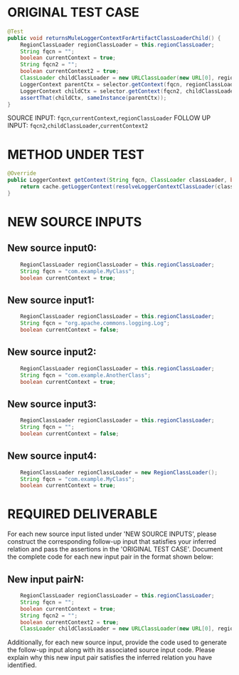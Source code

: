 # ORIGINAL TEST CASE
```java
@Test
public void returnsMuleLoggerContextForArtifactClassLoaderChild() {
    RegionClassLoader regionClassLoader = this.regionClassLoader;
    String fqcn = "";
    boolean currentContext = true;
    String fqcn2 = "";
    boolean currentContext2 = true;
    ClassLoader childClassLoader = new URLClassLoader(new URL[0], regionClassLoader);
    LoggerContext parentCtx = selector.getContext(fqcn, regionClassLoader, currentContext);
    LoggerContext childCtx = selector.getContext(fqcn2, childClassLoader, currentContext2);
    assertThat(childCtx, sameInstance(parentCtx));
}

```
SOURCE INPUT: `fqcn`,`currentContext`,`regionClassLoader`
FOLLOW UP INPUT: `fqcn2`,`childClassLoader`,`currentContext2`


# METHOD UNDER TEST
```java
@Override
public LoggerContext getContext(String fqcn, ClassLoader classLoader, boolean currentContext, URI configLocation) {
    return cache.getLoggerContext(resolveLoggerContextClassLoader(classLoader));
}

```


# NEW SOURCE INPUTS
## New source input0:
```java
    RegionClassLoader regionClassLoader = this.regionClassLoader;
    String fqcn = "com.example.MyClass";
    boolean currentContext = true;
```

## New source input1:
```java
    RegionClassLoader regionClassLoader = this.regionClassLoader;
    String fqcn = "org.apache.commons.logging.Log";
    boolean currentContext = false;
```

## New source input2:
```java
    RegionClassLoader regionClassLoader = this.regionClassLoader;
    String fqcn = "com.example.AnotherClass";
    boolean currentContext = true;
```

## New source input3:
```java
    RegionClassLoader regionClassLoader = this.regionClassLoader;
    String fqcn = "";
    boolean currentContext = false;
```

## New source input4:
```java
    RegionClassLoader regionClassLoader = new RegionClassLoader();
    String fqcn = "com.example.MyClass";
    boolean currentContext = true;
```



# REQUIRED DELIVERABLE
For each new source input listed under 'NEW SOURCE INPUTS', please construct the corresponding follow-up input that satisfies your inferred relation and pass the assertions in the 'ORIGINAL TEST CASE'. Document the complete code for each new input pair in the format shown below:
## New input pairN:
```java
    RegionClassLoader regionClassLoader = this.regionClassLoader;
    String fqcn = "";
    boolean currentContext = true;
    String fqcn2 = "";
    boolean currentContext2 = true;
    ClassLoader childClassLoader = new URLClassLoader(new URL[0], regionClassLoader);
```

Additionally, for each new source input, provide the code used to generate the follow-up input along with its associated source input code. Please explain why this new input pair satisfies the inferred relation you have identified.